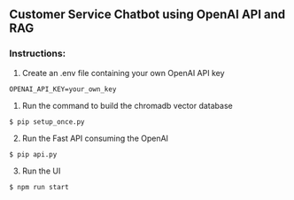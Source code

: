 ## Customer Service Chatbot using OpenAI API and RAG

### Instructions:

1. Create an .env file containing your own OpenAI API key

`OPENAI_API_KEY=your_own_key`

1. Run the command to build the chromadb vector database

`$ pip setup_once.py`

2. Run the Fast API consuming the OpenAI

`$ pip api.py`

3. Run the UI

`$ npm run start`